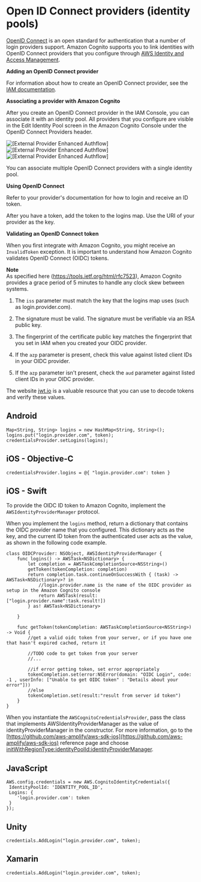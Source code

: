 # Open ID Connect providers \(identity pools\)<a name="open-id"></a>

[OpenID Connect](http://openid.net/connect/) is an open standard for authentication that a number of login providers support\. Amazon Cognito supports you to link identities with OpenID Connect providers that you configure through [AWS Identity and Access Management](http://aws.amazon.com/iam/)\.

**Adding an OpenID Connect provider**

For information about how to create an OpenID Connect provider, see the [IAM documentation](https://docs.aws.amazon.com/IAM/latest/UserGuide/identity-providers-oidc.html)\.

**Associating a provider with Amazon Cognito**

After you create an OpenID Connect provider in the IAM Console, you can associate it with an identity pool\. All providers that you configure are visible in the Edit Identity Pool screen in the Amazon Cognito Console under the OpenID Connect Providers header\.

![\[External Provider Enhanced Authflow\]](http://docs.aws.amazon.com/cognito/latest/developerguide/)![\[External Provider Enhanced Authflow\]](http://docs.aws.amazon.com/cognito/latest/developerguide/)![\[External Provider Enhanced Authflow\]](http://docs.aws.amazon.com/cognito/latest/developerguide/)

You can associate multiple OpenID Connect providers with a single identity pool\.

**Using OpenID Connect**

Refer to your provider's documentation for how to login and receive an ID token\.

After you have a token, add the token to the logins map\. Use the URI of your provider as the key\.

**Validating an OpenID Connect token**

When you first integrate with Amazon Cognito, you might receive an `InvalidToken` exception\. It is important to understand how Amazon Cognito validates OpenID Connect \(OIDC\) tokens\.

**Note**  
As specified here \([https://tools\.ietf\.org/html/rfc7523](https://tools.ietf.org/html/rfc7523)\), Amazon Cognito provides a grace period of 5 minutes to handle any clock skew between systems\.

1. The `iss` parameter must match the key that the logins map uses \(such as login\.provider\.com\)\.

1. The signature must be valid\. The signature must be verifiable via an RSA public key\.

1. The fingerprint of the certificate public key matches the fingerprint that you set in IAM when you created your OIDC provider\.

1. If the `azp` parameter is present, check this value against listed client IDs in your OIDC provider\.

1. If the `azp` parameter isn't present, check the `aud` parameter against listed client IDs in your OIDC provider\.

The website [jwt\.io](http://jwt.io/) is a valuable resource that you can use to decode tokens and verify these values\.

## Android<a name="set-up-open-id-1.android"></a>

```
Map<String, String> logins = new HashMap<String, String>();
logins.put("login.provider.com", token);
credentialsProvider.setLogins(logins);
```

## iOS \- Objective\-C<a name="set-up-open-id-1.ios-objc"></a>

```
credentialsProvider.logins = @{ "login.provider.com": token }
```

## iOS \- Swift<a name="set-up-open-id-1.ios-swift"></a>

To provide the OIDC ID token to Amazon Cognito, implement the `AWSIdentityProviderManager` protocol\.

When you implement the `logins` method, return a dictionary that contains the OIDC provider name that you configured\. This dictionary acts as the key, and the current ID token from the authenticated user acts as the value, as shown in the following code example\.

```
class OIDCProvider: NSObject, AWSIdentityProviderManager {
    func logins() -> AWSTask<NSDictionary> {
        let completion = AWSTaskCompletionSource<NSString>()
        getToken(tokenCompletion: completion)
        return completion.task.continueOnSuccessWith { (task) -> AWSTask<NSDictionary>? in
            //login.provider.name is the name of the OIDC provider as setup in the Amazon Cognito console
            return AWSTask(result:["login.provider.name":task.result!])
        } as! AWSTask<NSDictionary>

    }

    func getToken(tokenCompletion: AWSTaskCompletionSource<NSString>) -> Void {
        //get a valid oidc token from your server, or if you have one that hasn't expired cached, return it

        //TODO code to get token from your server
        //...

        //if error getting token, set error appropriately
        tokenCompletion.set(error:NSError(domain: "OIDC Login", code: -1 , userInfo: ["Unable to get OIDC token" : "Details about your error"]))
        //else
        tokenCompletion.set(result:"result from server id token")
    }
}
```

When you instantiate the `AWSCognitoCredentialsProvider`, pass the class that implements AWSIdentityProviderManager as the value of identityProviderManager in the constructor\. For more information, go to the [https://github.com/aws-amplify/aws-sdk-ios](https://github.com/aws-amplify/aws-sdk-ios) reference page and choose [initWithRegionType:identityPoolId:identityProviderManager](https://github.com/aws-amplify/aws-sdk-ios)\.

## JavaScript<a name="set-up-open-id-1.javascript"></a>

```
AWS.config.credentials = new AWS.CognitoIdentityCredentials({
 IdentityPoolId: 'IDENTITY_POOL_ID',
 Logins: {
    'login.provider.com': token
 }
});
```

## Unity<a name="set-up-open-id-1.unity"></a>

```
credentials.AddLogin("login.provider.com", token);
```

## Xamarin<a name="set-up-open-id-1.xamarin"></a>

```
credentials.AddLogin("login.provider.com", token);
```